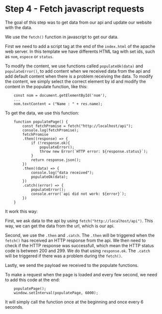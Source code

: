 # Step 4 - Fetch javascript requests

The goal of this step was to get data from our api and update our website with the data.

We use the ``fetch()`` function in javascript to get our data.

First we need to add a script tag at the end of the ``index.html`` of the apache web server. In this template we have differents HTML tag with set ids, such as ``nom``, ``espece`` or ``status``.

To modify the content, we use functions called ``populateOk(data)`` and ``populateError()``, to add content when we received data from the api and add default content when there is a problem receiving the data. To modify the content, we simply select the correct element by id and modify the content in the populate function, like this:
```
    const nom = document.getElementById('nom'),
    ...
	nom.textContent = ("Name : " + res.name);

```
To get the data, we use this function: 
```
	function populatePage() {
		const fetchPromise = fetch("http://localhost/api");
		console.log(fetchPromise);
		fetchPromise
		.then((response) => {
			if (!response.ok){
				populateError();
				throw new Error(`HTTP error: ${response.status}`);
			}
			return response.json();
		})
		.then((data) => {
			console.log("data received");
			populateOk(data);
		})
		.catch((error) => {
			populateError();
			console.error(`api did not work: ${error}`);
		})
	}
```

It work this way: 

First, we ask data to the api by using ``fetch("http://localhost/api")``. This way, we can get the data from the url, which is our api.

Second, we use the ``.then`` and ``.catch``. The ``.then`` will be triggered when the ``fetch()`` has received an HTTP response from the api. We then need to check if the HTTP response was successfull, which mean the HTTP status code is between 200 and 299. We do that using ``response.ok``. The ``.catch`` will be triggered if there was a problem during the ``fetch()``.

Lastly, we send the payload we received to the populate functions.

To make a request when the page is loaded and every few second, we need to add this code at the end: 

```
	populatePage();
	window.setInterval(populatePage, 6000);
```

It will simply call the function once at the beginning and once every 6 seconds.